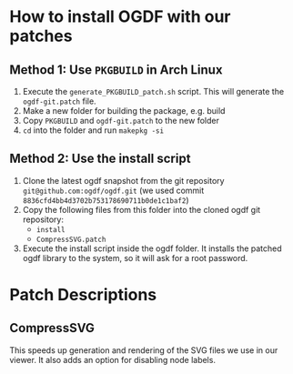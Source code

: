# How to install OGDF with our patches

## Method 1: Use `PKGBUILD` in Arch Linux

1. Execute the `generate_PKGBUILD_patch.sh` script. This will generate the `ogdf-git.patch` file.
2. Make a new folder for building the package, e.g. build
3. Copy `PKGBUILD` and `ogdf-git.patch` to the new folder
4. `cd` into the folder and run `makepkg -si`

## Method 2: Use the install script

1. Clone the latest ogdf snapshot from the git repository `git@github.com:ogdf/ogdf.git`
    (we used commit `8836cfd4bb4d3702b753178690711b0de1c1baf2`)
2. Copy the following files from this folder into the cloned ogdf git repository:
    - `install`
    - `CompressSVG.patch`
3. Execute the install script inside the ogdf folder. It installs the patched ogdf library to the system, so it will ask for a root password.

# Patch Descriptions

## CompressSVG

This speeds up generation and rendering of the SVG files we use in our viewer. It also adds an option for disabling node labels.
